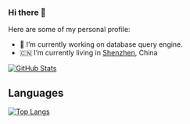 ### Hi there 👋

Here are some of my personal profile:

- 🔭 I’m currently working on database query engine.
- 🇨🇳 I’m currently living in [Shenzhen](https://www.google.com/maps/place/%E4%B8%AD%E5%9B%BD%E5%B9%BF%E4%B8%9C%E7%9C%81%E6%B7%B1%E5%9C%B3%E5%B8%82/@22.5551603,114.0538788,11z/), China


<a href="https://github.com/icejoywoo">
  <img align="center" alt="GitHub Stats" src="https://github-readme-stats.vercel.app/api?theme=graywhite&username=icejoywoo&show_icons=true&include_all_commits=true" />
</a>

## Languages

<a href="https://github.com/icejoywoo">
  <img align="center" alt="Top Langs" src="https://github-readme-stats.vercel.app/api/top-langs/?theme=graywhite&username=icejoywoo&layout=compact" />
</a>

<!--
**icejoywoo/icejoywoo** is a ✨ _special_ ✨ repository because its `README.md` (this file) appears on your GitHub profile.

Here are some ideas to get you started:

- 🔭 I’m currently working on ...
- 🌱 I’m currently learning ...
- 👯 I’m looking to collaborate on ...
- 🤔 I’m looking for help with ...
- 💬 Ask me about ...
- 📫 How to reach me: ...
- 😄 Pronouns: ...
- ⚡ Fun fact: ...
-->
